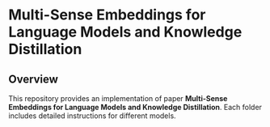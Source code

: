 # Multi-Sense Embeddings for Language Models and Knowledge Distillation

## Overview

This repository provides an implementation of paper **Multi-Sense Embeddings for Language Models and Knowledge Distillation**. Each folder includes detailed instructions for different models.